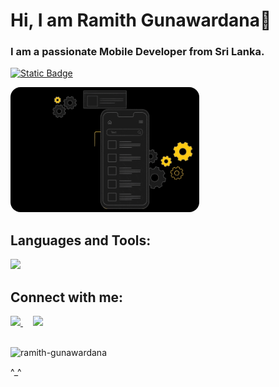 # Hi, I am Ramith Gunawardana👋

<h3>I am a passionate Mobile Developer from Sri Lanka.</h3>

<a href="https://github.com/Ramith-Gunawardana?tab=repositories" target="_self"> <img alt="Static Badge" src="https://img.shields.io/badge/-All%20Repos-2962FF?style=flat&color=0e75b6"></a>

<p align="left"><img src="src/mobile.gif" height="200" style="border-radius: 16px;"></p>

## Languages and Tools:
<div align="left">
  <img src="https://go-skill-icons.vercel.app/api/icons?i=flutter,dart,firebase,java,html,css,js,php,react,nextjs,ts,tailwind,express,nodejs,mongodb,mysql,sqlite,sqlserver,selenium,figma,canva,py,jupyter,scikitlearn,arduino,cpp,aws,azure,gcp,vercel,postman,git,bash,cloudflare,docker" />
</div>

## Connect with me:
<div align="left">
  <a href="https://www.linkedin.com/in/ramith-gunawardana" target="_blank">
    <img
      src="https://go-skill-icons.vercel.app/api/icons?i=linkedin"
    />
  </a>
  <img width="12" />
  <a href="https://stackoverflow.com/users/22379589" target="_blank">
    <img
      src="https://go-skill-icons.vercel.app/api/icons?i=stackoverflow"
    />
  </a>
</div>
<br>

<p align="left"> <img src="https://komarev.com/ghpvc/?username=ramith-gunawardana&label=Profile%20views&color=0e75b6&style=flat" alt="ramith-gunawardana" /> </p>

^_^
